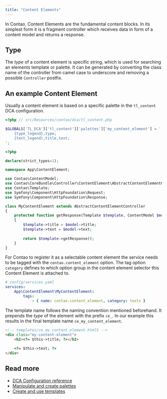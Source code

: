 ```yaml
---
title: "Content Elements"
---
```


In Contao, Content Elements are the fundamental content blocks. In its simplest
form it is a fragment controller which receives data in form of a content model
and returns a response.

## Type

The *type* of a content element is specific string, which is used for searching
an elements template or palette. It can be generated by converting
the class name of the controller from camel case to underscore and removing a
possible `Controller` postfix.

## An example Content Element

Usually a content element is based on a specific palette in the `tl_content`
DCA configuration.

```php
<?php // src/Resources/contao/dca/tl_content.php

$GLOBALS['TL_DCA']['tl_content']['palettes']['my_content_element'] = '
    {type_legend},type;
    {text_legend),title,text;
';
```

```php
<?php

declare(strict_types=1);

namespace App\ContentElement;

use Contao\ContentModel;
use Contao\CoreBundle\Controller\ContentElement\AbstractContentElementController;
use Contao\Template;
use Symfony\Component\HttpFoundation\Request;
use Symfony\Component\HttpFoundation\Response;

class MyContentElement extends AbstractContentElementController
{
    protected function getResponse(Template $template, ContentModel $model, Request $request): Response
    {
        $template->title = $model->title;
        $template->text = $model->text;
        
        return $template->getResponse();
    }
}
```

For Contao to register it as a selectable content element the service needs to 
be tagged with the `contao.content_element` option. The tag option `category`
defines to which option group in the content element selector this Content Element
is attached to.

```yaml
# config/services.yaml
services:
    App\ContentElement\MyContentElement:
        tags:
            - { name: contao.content_element, category: texts }
```

The template name follows the naming convention mentioned beforehand. It prepends
the *type* of the element with the prefix `ce_`.
In our example this results in the final template name `ce_my_content_element`.

```html
<!-- templates/ce_my_content_element.html5 -->
<div class="my-content-element">
    <h2><?= $this->title; ?></h2>
    
    <?= $this->text; ?>
</div>
```

## Read more

* [DCA Configuration reference][1]
* [Manipulate and create palettes][2]
* [Create and use templates][3]

[1]: ../../reference/dca/reference
[2]: ../../reference/dca/palettes
[3]: ../templates
